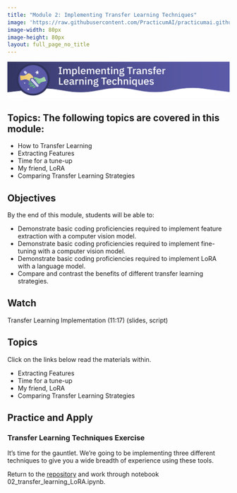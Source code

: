 ```yaml
---
title: "Module 2: Implementing Transfer Learning Techniques"
image: 'https://raw.githubusercontent.com/PracticumAI/practicumai.github.io/main/images/icons/practicumai_transfer_learning.png'
image-width: 80px
image-height: 80px
layout: full_page_no_title
---
```


![Implementing Transfer Learning Techniques banner](/images/transfer_learning_module2_tl_implement.png)

## Topics: The following topics are covered in this module:

* How to Transfer Learning
* Extracting Features
* Time for a tune-up
* My friend, LoRA
* Comparing Transfer Learning Strategies

## Objectives

By the end of this module, students will be able to:

* Demonstrate basic coding proficiencies required to implement feature extraction with a computer vision model.  
* Demonstrate basic coding proficiencies required to implement fine-tuning with a computer vision model.
* Demonstrate basic coding proficiencies required to implement LoRA with a language model. 
* Compare and contrast the benefits of different transfer learning strategies.

## Watch


Transfer Learning Implementation (11:17) (slides, script)

## Topics

Click on the links below read the materials within.

* Extracting Features
* Time for a tune-up
* My friend, LoRA
* Comparing Transfer Learning Strategies

## Practice and Apply

### Transfer Learning Techniques Exercise

It’s time for the gauntlet. We’re going to be implementing three different techniques to give you a wide breadth of experience using these tools.

Return to the [repository](https://github.com/PracticumAI/transfer_learning) and work through notebook 02_transfer_learning_LoRA.ipynb.